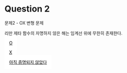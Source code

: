 # Question 2
문제2 - OX 변형 문제

리만 제타 함수의 자명하지 않은 해는 임계선 위에 무한히 존재한다.

<p><a href="https://github.com/Seoha101109/test/blob/main/Question2_O.md" title="O" target="_blank" style="background: #ffffff; color: #000000; border: 15px solid #ffffff;" class="ui_v5-button-component ui_v5-button-small ui_v5-button-primary" rel="noreferrer noopener"> O </a></p>
<p><a href="https://github.com/Seoha101109/test/blob/main/Question2_X.md" title="X" target="_blank" style="background: #ffffff; color: #000000; border: 15px solid #ffffff;" class="ui_v5-button-component ui_v5-button-small ui_v5-button-primary" rel="noreferrer noopener"> X </a></p>
<p><a href="https://github.com/Seoha101109/test/blob/main/Question2_NotProven.md" title="증명안됨" target="_blank" style="background: #ffffff; color: #000000; border: 15px solid #ffffff;" class="ui_v5-button-component ui_v5-button-small ui_v5-button-primary" rel="noreferrer noopener"> 아직 증명되지 않았다 </a></p>
